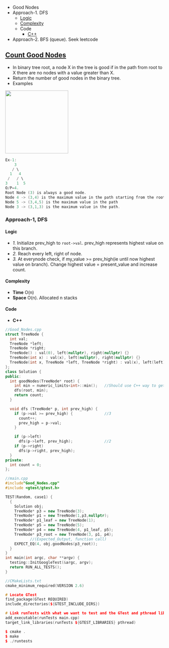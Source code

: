 - Good Nodes
- Approach-1. DFS
  - [Logic](#logic1)
  - [Complexity](#comp1)
  - Code
    - [C++](#cpp1)
- Approach-2. BFS (queue). Seek leetcode

## [Count Good Nodes](https://leetcode.com/problems/count-good-nodes-in-binary-tree/)
- In binary tree root, a node X in the tree is good if in the path from root to X there are no nodes with a value greater than X.
- Return the number of good nodes in the binary tree.
- Examples
<img src=https://assets.leetcode.com/uploads/2020/04/02/test_sample_1.png width=200 />

```c
Ex-1:
    3
   / \
  1   4
 /   / \
3    1  5
O/P=4.
Root Node (3) is always a good node.
Node 4 -> (3,4) is the maximum value in the path starting from the root.
Node 5 -> (3,4,5) is the maximum value in the path
Node 3 -> (3,1,3) is the maximum value in the path.
```

### Approach-1, DFS
<a name=logic1></a>
#### Logic
- _1._ Initialize prev_high to `root->val`. prev_high represents highest value on this branch.
- _2._ Reach every left, right of node.
- _3._ At everynode check, if my_value >= prev_high(ie until now highest value on branch). Change highest value = present_value and increase count.
<a name=comp1></a>
#### Complexity
- **Time** O(n)
- **Space** O(n). Allocated n stacks
#### Code
<a name=cpp1></a>
- **C++**
```cpp
//Good_Nodes.cpp
struct TreeNode {
  int val;
  TreeNode *left;
  TreeNode *right;
  TreeNode() : val(0), left(nullptr), right(nullptr) {}
  TreeNode(int x) : val(x), left(nullptr), right(nullptr) {}
  TreeNode(int x, TreeNode *left, TreeNode *right) : val(x), left(left), right(right) {}
};
class Solution {
public:
  int goodNodes(TreeNode* root) {
    int min = numeric_limits<int>::min();   //Should use C++ way to get the range of types.
    dfs(root, min);
    return count;
  }

  void dfs (TreeNode* p, int prev_high) {
    if (p->val >= prev_high) {              //3
      count++;
      prev_high = p->val;
    }

    if (p->left)
      dfs(p->left, prev_high);              //2
    if (p->right)
      dfs(p->right, prev_high);
  }
private:
  int count = 0;
};

//main.cpp
#include"Good_Nodes.cpp"
#include <gtest/gtest.h>

TEST(Random, case1) {
  {
    Solution obj;
    TreeNode* p3 = new TreeNode(3);
    TreeNode* p1 = new TreeNode(1,p3,nullptr);
    TreeNode* p1_leaf = new TreeNode(1);
    TreeNode* p5 = new TreeNode(5);
    TreeNode* p4 = new TreeNode(4, p1_leaf, p5);
    TreeNode* p3_root = new TreeNode(3, p1, p4);
           //(Expected_Output, function call)    
    EXPECT_EQ(4, obj.goodNodes(p3_root));
  }
}
int main(int argc, char **argv) {
  testing::InitGoogleTest(&argc, argv);
  return RUN_ALL_TESTS();
}

//CMakeLists.txt
cmake_minimum_required(VERSION 2.6)

# Locate GTest
find_package(GTest REQUIRED)
include_directories(${GTEST_INCLUDE_DIRS})

# Link runTests with what we want to test and the GTest and pthread library
add_executable(runTests main.cpp)
target_link_libraries(runTests ${GTEST_LIBRARIES} pthread)

$ cmake .
$ make
$ ./runtests
```
